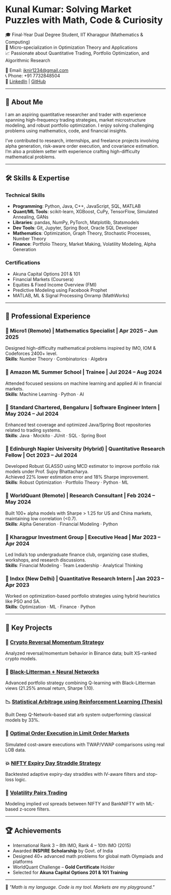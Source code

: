 # Kunal Kumar: Solving Market Puzzles with Math, Code & Curiosity

🎓 Final-Year Dual Degree Student, IIT Kharagpur (Mathematics & Computing)  
📌 Micro-specialization in Optimization Theory and Applications  
📈 Passionate about Quantitative Trading, Portfolio Optimization, and Algorithmic Research

📧 Email: iknir1234@gmail.com  
📞 Phone: +91 7732848504  
🔗 [LinkedIn](https://www.linkedin.com/in/kunal-kumar-9aa708200) | [GitHub](https://github.com/kunal14901)

---

## 🧠 About Me

I am an aspiring quantitative researcher and trader with experience spanning high-frequency trading strategies, market microstructure modeling, and robust portfolio optimization. I enjoy solving challenging problems using mathematics, code, and financial insights.

I’ve contributed to research, internships, and freelance projects involving alpha generation, risk-aware order execution, and covariance estimation. I’m also a problem setter with experience crafting high-difficulty mathematical problems.

---

## 🛠 Skills & Expertise

### Technical Skills

- **Programming**: Python, Java, C++, JavaScript, SQL, MATLAB  
- **Quant/ML Tools**: scikit-learn, XGBoost, CuPy, TensorFlow, Simulated Annealing, GANs  
- **Libraries**: pandas, NumPy, PyTorch, Matplotlib, Statsmodels  
- **Dev Tools**: Git, Jupyter, Spring Boot, Oracle SQL Developer  
- **Mathematics**: Optimization, Graph Theory, Stochastic Processes, Number Theory  
- **Finance**: Portfolio Theory, Market Making, Volatility Modeling, Alpha Generation

### Certifications

- Akuna Capital Options 201 & 101  
- Financial Markets (Coursera)  
- Equities & Fixed Income Overview (FMI)  
- Predictive Modeling using Facebook Prophet  
- MATLAB, ML & Signal Processing Onramp (MathWorks)

---

## 💼 Professional Experience

### 📌 Micro1 (Remote) | Mathematics Specialist | Apr 2025 – Jun 2025  
Designed high-difficulty mathematical problems inspired by IMO, IOM & Codeforces 2400+ level.  
**Skills**: Number Theory · Combinatorics · Algebra

### 📌 Amazon ML Summer School | Trainee | Jul 2024 – Aug 2024  
Attended focused sessions on machine learning and applied AI in financial markets.  
**Skills**: Machine Learning · Python · AI

### 📌 Standard Chartered, Bengaluru | Software Engineer Intern | May 2024 – Jul 2024  
Enhanced test coverage and optimized Java/Spring Boot repositories related to trading systems.  
**Skills**: Java · Mockito · JUnit · SQL · Spring Boot

### 📌 Edinburgh Napier University (Hybrid) | Quantitative Research Fellow | Oct 2023 – Jul 2024  
Developed Robust GLASSO using MCD estimator to improve portfolio risk models under Prof. Sujoy Bhattacharya.  
Achieved 22% lower estimation error and 18% Sharpe improvement.  
**Skills**: Robust Optimization · Portfolio Theory · Python · ML

### 📌 WorldQuant (Remote) | Research Consultant | Feb 2024 – May 2024  
Built 100+ alpha models with Sharpe > 1.25 for US and China markets, maintaining low correlation (<0.7).  
**Skills**: Alpha Generation · Financial Modeling · Python

### 📌 Kharagpur Investment Group | Executive Head | Mar 2023 – Apr 2024  
Led India’s top undergraduate finance club, organizing case studies, workshops, and research discussions.  
**Skills**: Financial Modeling · Team Leadership · Analytical Thinking

### 📌 Indxx (New Delhi) | Quantitative Research Intern | Jan 2023 – Apr 2023  
Worked on optimization-based portfolio strategies using hybrid heuristics like PSO and SA.  
**Skills**: Optimization · ML · Finance · Python

---

## 📂 Key Projects

### 🔁 [Crypto Reversal Momentum Strategy](https://github.com/kunal14901/crypto-reversal-momentum-analysis)  
Analyzed reversal/momentum behavior in Binance data; built XS-ranked crypto models.

### 🧠 [Black-Litterman + Neural Networks](https://github.com/kunal14901/kunal14901-black-litterman-neural-network)  
Advanced portfolio strategy combining Q-learning with Black-Litterman views (21.25% annual return, Sharpe 1.10).

### 📉 [Statistical Arbitrage using Reinforcement Learning (Thesis)](https://github.com/kunal14901/Statistical-Arbitrage-with-RL-Master-s-Thesis)  
Built Deep Q-Network–based stat arb system outperforming classical models by 33%.

### 🏦 [Optimal Order Execution in Limit Order Markets](https://github.com/kunal14901/Optimal-Order-Placement-in-Limit-Order-Markets)  
Simulated cost-aware executions with TWAP/VWAP comparisons using real LOB data.

### 💥 [NIFTY Expiry Day Straddle Strategy](https://github.com/kunal14901/Trading-Strategy-Intraday-expiry-straddle-nifty)  
Backtested adaptive expiry-day straddles with IV-aware filters and stop-loss logic.

### 🔄 [Volatility Pairs Trading](https://github.com/kunal14901/Volatility-Pairs-Trading)  
Modeling implied vol spreads between NIFTY and BankNIFTY with ML-based z-score filters.

---

## 🏆 Achievements

- International Rank 3 – 8th IMO, Rank 4 – 10th IMO (2015)
- Awarded **INSPIRE Scholarship** by Govt. of India  
- Designed 40+ advanced math problems for global math Olympiads and platforms  
- WorldQuant Challenge – **Gold Certificate** Holder  
- Selected for **Akuna Capital Options 201 & 101 Training**

---

🧠 *"Math is my language. Code is my tool. Markets are my playground."*

